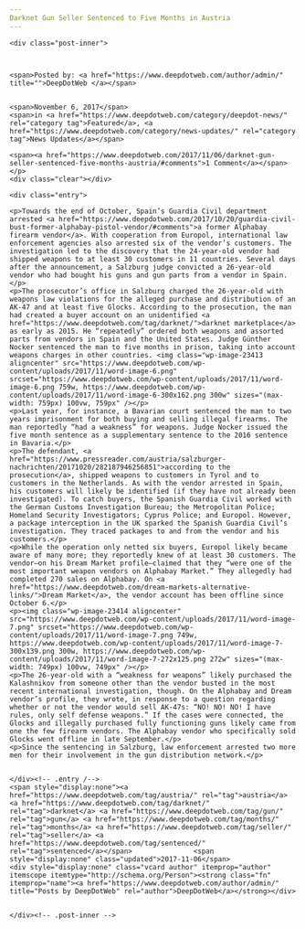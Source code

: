 ```yaml
---
Darknet Gun Seller Sentenced to Five Months in Austria
---
```

<article class="post-listing post-23410 post type-post status-publish format-standard has-post-thumbnail hentry category-deepdot-news category-news-updates tag-austria tag-darknet tag-gun tag-months tag-seller tag-sentenced">
    
    <div class="post-inner">
    
    
        
    <span>Posted by: <a href="https://www.deepdotweb.com/author/admin/" title="">DeepDotWeb </a></span>
    
    
    <span>November 6, 2017</span>
    <span>in <a href="https://www.deepdotweb.com/category/deepdot-news/" rel="category tag">Featured</a>, <a href="https://www.deepdotweb.com/category/news-updates/" rel="category tag">News Updates</a></span>
    
    <span><a href="https://www.deepdotweb.com/2017/11/06/darknet-gun-seller-sentenced-five-months-austria/#comments">1 Comment</a></span>
    </p>
    <div class="clear"></div>
    
    <div class="entry">
    
    <p>Towards the end of October, Spain’s Guardia Civil department arrested <a href="https://www.deepdotweb.com/2017/10/20/guardia-civil-bust-former-alphabay-pistol-vendor/#comments">a former Alphabay firearm vendor</a>. With cooperation from Europol, international law enforcement agencies also arrested six of the vendor’s customers. The investigation led to the discovery that the 24-year-old vendor had shipped weapons to at least 30 customers in 11 countries. Several days after the announcement, a Salzburg judge convicted a 26-year-old vendor who had bought his guns and gun parts from a vendor in Spain.</p>
    <p>The prosecutor’s office in Salzburg charged the 26-year-old with weapons law violations for the alleged purchase and distribution of an AK-47 and at least five Glocks. According to the prosecution, the man had created a buyer account on an unidentified <a href="https://www.deepdotweb.com/tag/darknet/">darknet marketplace</a> as early as 2015. He “repeatedly” ordered both weapons and assorted parts from vendors in Spain and the United States. Judge Günther Nocker sentenced the man to five months in prison, taking into account weapons charges in other countries. <img class="wp-image-23413 aligncenter" src="https://www.deepdotweb.com/wp-content/uploads/2017/11/word-image-6.png" srcset="https://www.deepdotweb.com/wp-content/uploads/2017/11/word-image-6.png 759w, https://www.deepdotweb.com/wp-content/uploads/2017/11/word-image-6-300x162.png 300w" sizes="(max-width: 759px) 100vw, 759px" /></p>
    <p>Last year, for instance, a Bavarian court sentenced the man to two years imprisonment for both buying and selling illegal firearms. The man reportedly “had a weakness” for weapons. Judge Nocker issued the five month sentence as a supplementary sentence to the 2016 sentence in Bavaria.</p>
    <p>The defendant, <a href="https://www.pressreader.com/austria/salzburger-nachrichten/20171020/282187946256851">according to the prosecution</a>, shipped weapons to customers in Tyrol and to customers in the Netherlands. As with the vendor arrested in Spain, his customers will likely be identified (if they have not already been investigated). To catch buyers, the Spanish Guardia Civil worked with the German Customs Investigation Bureau; the Metropolitan Police; Homeland Security Investigators; Cyprus Police; and Europol. However, a package interception in the UK sparked the Spanish Guardia Civil’s investigation. They traced packages to and from the vendor and his customers.</p>
    <p>While the operation only netted six buyers, Europol likely became aware of many more; they reportedly knew of at least 30 customers. The vendor—on his Dream Market profile—claimed that they “were one of the most important weapon vendors on Alphabay Market.” They allegedly had completed 270 sales on Alphabay. On <a href="https://www.deepdotweb.com/dream-markets-alternative-links/">Dream Market</a>, the vendor account has been offline since October 6.</p>
    <p><img class="wp-image-23414 aligncenter" src="https://www.deepdotweb.com/wp-content/uploads/2017/11/word-image-7.png" srcset="https://www.deepdotweb.com/wp-content/uploads/2017/11/word-image-7.png 749w, https://www.deepdotweb.com/wp-content/uploads/2017/11/word-image-7-300x139.png 300w, https://www.deepdotweb.com/wp-content/uploads/2017/11/word-image-7-272x125.png 272w" sizes="(max-width: 749px) 100vw, 749px" /></p>
    <p>The 26-year-old with a “weakness for weapons” likely purchased the Kalashnikov from someone other than the vendor busted in the most recent international investigation, though. On the Alphabay and Dream vendor’s profile, they wrote, in response to a question regarding whether or not the vendor would sell AK-47s: “NO! NO! NO! I have rules, only self defense weapons.” If the cases were connected, the Glocks and illegally purchased fully functioning guns likely came from one the few firearm vendors. The Alphabay vendor who specifically sold Glocks went offline in late September.</p>
    <p>Since the sentencing in Salzburg, law enforcement arrested two more men for their involvement in the gun distribution network.</p>
    
    
    </div><!-- .entry /-->
    <span style="display:none"><a href="https://www.deepdotweb.com/tag/austria/" rel="tag">austria</a> <a href="https://www.deepdotweb.com/tag/darknet/" rel="tag">darknet</a> <a href="https://www.deepdotweb.com/tag/gun/" rel="tag">gun</a> <a href="https://www.deepdotweb.com/tag/months/" rel="tag">months</a> <a href="https://www.deepdotweb.com/tag/seller/" rel="tag">seller</a> <a href="https://www.deepdotweb.com/tag/sentenced/" rel="tag">sentenced</a></span>				<span style="display:none" class="updated">2017-11-06</span>
    <div style="display:none" class="vcard author" itemprop="author" itemscope itemtype="http://schema.org/Person"><strong class="fn" itemprop="name"><a href="https://www.deepdotweb.com/author/admin/" title="Posts by DeepDotWeb" rel="author">DeepDotWeb</a></strong></div>
    
    
    </div><!-- .post-inner -->
</article><!-- .post-listing -->

